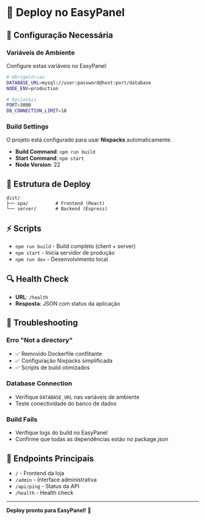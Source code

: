 # 🚀 Deploy no EasyPanel

## 🔧 Configuração Necessária

### Variáveis de Ambiente

Configure estas variáveis no EasyPanel:

```bash
# Obrigatórias
DATABASE_URL=mysql://user:password@host:port/database
NODE_ENV=production

# Opcionais
PORT=3000
DB_CONNECTION_LIMIT=10
```

### Build Settings

O projeto está configurado para usar **Nixpacks** automaticamente.

- **Build Command**: `npm run build`
- **Start Command**: `npm start`
- **Node Version**: 22

## 📁 Estrutura de Deploy

```
dist/
├── spa/          # Frontend (React)
└── server/       # Backend (Express)
```

## ⚡ Scripts

- `npm run build` - Build completo (client + server)
- `npm start` - Inicia servidor de produção
- `npm run dev` - Desenvolvimento local

## 🔍 Health Check

- **URL**: `/health`
- **Resposta**: JSON com status da aplicação

## 🐛 Troubleshooting

### Erro "Not a directory"

- ✅ Removido Dockerfile conflitante
- ✅ Configuração Nixpacks simplificada
- ✅ Scripts de build otimizados

### Database Connection

- Verifique `DATABASE_URL` nas variáveis de ambiente
- Teste conectividade do banco de dados

### Build Fails

- Verifique logs do build no EasyPanel
- Confirme que todas as dependências estão no package.json

## 🎯 Endpoints Principais

- `/` - Frontend da loja
- `/admin` - Interface administrativa
- `/api/ping` - Status da API
- `/health` - Health check

---

**Deploy pronto para EasyPanel!** 🎉
